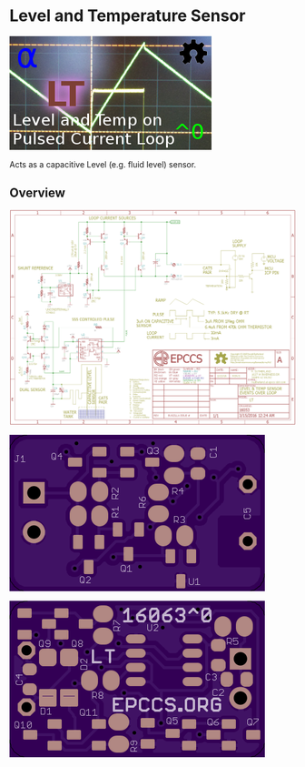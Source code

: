 # Level and Temperature Sensor

![Status](https://raw.githubusercontent.com/epccs/LoopSensor/master/LT/status_icon.png "LT Status")

Acts as a capacitive Level (e.g. fluid level) sensor.

## Overview

![Schematic](https://raw.githubusercontent.com/epccs/LoopSensor/master/LT/16053,Schematic.png "LT Schematic")

![Bottom](https://raw.githubusercontent.com/epccs/LoopSensor/master/LT/16053,Bottom.png "LT Board Bottom")

![Top](https://raw.githubusercontent.com/epccs/LoopSensor/master/LT/16053,Top.png "LT Board Top")